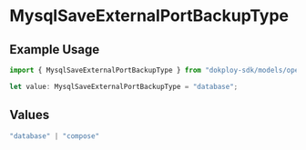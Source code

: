 # MysqlSaveExternalPortBackupType

## Example Usage

```typescript
import { MysqlSaveExternalPortBackupType } from "dokploy-sdk/models/operations";

let value: MysqlSaveExternalPortBackupType = "database";
```

## Values

```typescript
"database" | "compose"
```